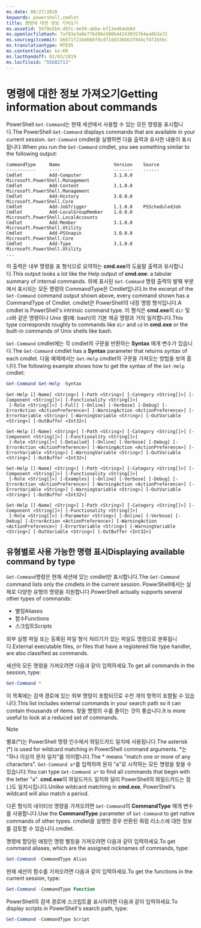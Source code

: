 ```yaml
---
ms.date: 08/27/2018
keywords: powershell,cmdlet
title: 명령에 대한 정보 가져오기
ms.assetid: 56f8e5b4-d97c-4e59-abbe-bf13e464eb0d
ms.openlocfilehash: 7af83e3a0e776d96e580b442430357b4ea063a72
ms.sourcegitcommit: b6871f21bd666f9cd71dd336bb3f844cf472b56c
ms.translationtype: MTE95
ms.contentlocale: ko-KR
ms.lasthandoff: 02/03/2019
ms.locfileid: "55682713"
---
```

# <a name="getting-information-about-commands"></a><span data-ttu-id="96484-103">명령에 대한 정보 가져오기</span><span class="sxs-lookup"><span data-stu-id="96484-103">Getting information about commands</span></span>

<span data-ttu-id="96484-104">PowerShell `Get-Command`는 현재 세션에서 사용할 수 있는 모든 명령을 표시합니다.</span><span class="sxs-lookup"><span data-stu-id="96484-104">The PowerShell `Get-Command` displays commands that are available in your current session.</span></span>
<span data-ttu-id="96484-105">`Get-Command` cmdlet을 실행하면 다음 출력과 유사한 내용이 표시됩니다.</span><span class="sxs-lookup"><span data-stu-id="96484-105">When you run the `Get-Command` cmdlet, you see something similar to the following output:</span></span>

```output
CommandType     Name                    Version    Source
-----------     ----                    -------    ------
Cmdlet          Add-Computer            3.1.0.0    Microsoft.PowerShell.Management
Cmdlet          Add-Content             3.1.0.0    Microsoft.PowerShell.Management
Cmdlet          Add-History             3.0.0.0    Microsoft.PowerShell.Core
Cmdlet          Add-JobTrigger          1.1.0.0    PSScheduledJob
Cmdlet          Add-LocalGroupMember    1.0.0.0    Microsoft.PowerShell.LocalAccounts
Cmdlet          Add-Member              3.1.0.0    Microsoft.PowerShell.Utility
Cmdlet          Add-PSSnapin            3.0.0.0    Microsoft.PowerShell.Core
Cmdlet          Add-Type                3.1.0.0    Microsoft.PowerShell.Utility
...
```

<span data-ttu-id="96484-106">이 출력은 내부 명령을 표 형식으로 요약하는 **cmd.exe**의 도움말 출력과 유사합니다.</span><span class="sxs-lookup"><span data-stu-id="96484-106">This output looks a lot like the Help output of **cmd.exe**: a tabular summary of internal commands.</span></span> <span data-ttu-id="96484-107">위에 표시된 `Get-Command` 명령 출력의 발췌 부분에서 표시되는 모든 명령의 CommandType은 Cmdlet입니다.</span><span class="sxs-lookup"><span data-stu-id="96484-107">In the excerpt of the `Get-Command` command output shown above, every command shown has a CommandType of Cmdlet.</span></span> <span data-ttu-id="96484-108">cmdlet은 PowerShell의 내장 명령 형식입니다.</span><span class="sxs-lookup"><span data-stu-id="96484-108">A cmdlet is PowerShell's intrinsic command type.</span></span> <span data-ttu-id="96484-109">이 형식은 **cmd.exe**의 `dir` 및 `cd`와 같은 명령이나 Unix 셸(예: bash)의 기본 제공 명령과 거의 일치합니다.</span><span class="sxs-lookup"><span data-stu-id="96484-109">This type corresponds roughly to commands like `dir` and `cd` in **cmd.exe** or the built-in commands of Unix shells like bash.</span></span>

<span data-ttu-id="96484-110">`Get-Command` cmdlet에는 각 cmdlet의 구문을 반환하는 **Syntax** 매개 변수가 있습니다.</span><span class="sxs-lookup"><span data-stu-id="96484-110">The `Get-Command` cmdlet has a **Syntax** parameter that returns syntax of each cmdlet.</span></span> <span data-ttu-id="96484-111">다음 예제에서는 `Get-Help` cmdlet의 구문을 가져오는 방법을 보여 줍니다.</span><span class="sxs-lookup"><span data-stu-id="96484-111">The following example shows how to get the syntax of the `Get-Help` cmdlet:</span></span>

```powershell
Get-Command Get-Help -Syntax
```

```output
Get-Help [[-Name] <String>] [-Path <String>] [-Category <String[]>] [-Component <String[]>] [-Functionality <String[]>]
 [-Role <String[]>] [-Full] [-Online] [-Verbose] [-Debug] [-ErrorAction <ActionPreference>] [-WarningAction <ActionPreference>] [-ErrorVariable <String>] [-WarningVariable <String>] [-OutVariable <String>] [-OutBuffer <Int32>]

Get-Help [[-Name] <String>] [-Path <String>] [-Category <String[]>] [-Component <String[]>] [-Functionality <String[]>]
 [-Role <String[]>] [-Detailed] [-Online] [-Verbose] [-Debug] [-ErrorAction <ActionPreference>] [-WarningAction <ActionPreference>] [-ErrorVariable <String>] [-WarningVariable <String>] [-OutVariable <String>] [-OutBuffer <Int32>]

Get-Help [[-Name] <String>] [-Path <String>] [-Category <String[]>] [-Component <String[]>] [-Functionality <String[]>]
 [-Role <String[]>] [-Examples] [-Online] [-Verbose] [-Debug] [-ErrorAction <ActionPreference>] [-WarningAction <ActionPreference>] [-ErrorVariable <String>] [-WarningVariable <String>] [-OutVariable <String>] [-OutBuffer <Int32>]

Get-Help [[-Name] <String>] [-Path <String>] [-Category <String[]>] [-Component <String[]>] [-Functionality <String[]>]
 [-Role <String[]>] [-Parameter <String>] [-Online] [-Verbose] [-Debug] [-ErrorAction <ActionPreference>] [-WarningAction <ActionPreference>] [-ErrorVariable <String>] [-WarningVariable <String>] [-OutVariable <String>] [-OutBuffer <Int32>]
```

## <a name="displaying-available-command-by-type"></a><span data-ttu-id="96484-112">유형별로 사용 가능한 명령 표시</span><span class="sxs-lookup"><span data-stu-id="96484-112">Displaying available command by type</span></span>

<span data-ttu-id="96484-113">`Get-Command`명령은 현재 세션에 있는 cmdlet만 표시합니다.</span><span class="sxs-lookup"><span data-stu-id="96484-113">The `Get-Command` command lists only the cmdlets in the current session.</span></span> <span data-ttu-id="96484-114">PowerShell에서는 실제로 다양한 유형의 명령을 지원합니다.</span><span class="sxs-lookup"><span data-stu-id="96484-114">PowerShell actually supports several other types of commands:</span></span>

- <span data-ttu-id="96484-115">별칭</span><span class="sxs-lookup"><span data-stu-id="96484-115">Aliases</span></span>
- <span data-ttu-id="96484-116">함수</span><span class="sxs-lookup"><span data-stu-id="96484-116">Functions</span></span>
- <span data-ttu-id="96484-117">스크립트</span><span class="sxs-lookup"><span data-stu-id="96484-117">Scripts</span></span>

<span data-ttu-id="96484-118">외부 실행 파일 또는 등록된 파일 형식 처리기가 있는 파일도 명령으로 분류됩니다.</span><span class="sxs-lookup"><span data-stu-id="96484-118">External executable files, or files that have a registered file type handler, are also classified as commands.</span></span>

<span data-ttu-id="96484-119">세션의 모든 명령을 가져오려면 다음과 같이 입력하세요.</span><span class="sxs-lookup"><span data-stu-id="96484-119">To get all commands in the session, type:</span></span>

```powershell
Get-Command *
```

<span data-ttu-id="96484-120">이 목록에는 검색 경로에 있는 외부 명령이 포함되므로 수천 개의 항목이 포함될 수 있습니다.</span><span class="sxs-lookup"><span data-stu-id="96484-120">This list includes external commands in your search path so it can contain thousands of items.</span></span>
<span data-ttu-id="96484-121">찾을 명령의 수를 줄이는 것이 좋습니다.</span><span class="sxs-lookup"><span data-stu-id="96484-121">It is more useful to look at a reduced set of commands.</span></span>

> [!NOTE]
> <span data-ttu-id="96484-122">별표(\*)는 PowerShell 명령 인수에서 와일드카드 일치에 사용됩니다.</span><span class="sxs-lookup"><span data-stu-id="96484-122">The asterisk (\*) is used for wildcard matching in PowerShell command arguments.</span></span> <span data-ttu-id="96484-123">\*는 "하나 이상의 문자 일치"를 의미합니다.</span><span class="sxs-lookup"><span data-stu-id="96484-123">The \* means "match one or more of any characters".</span></span> <span data-ttu-id="96484-124">`Get-Command a*`를 입력하여 문자 "a"로 시작하는 모든 명령을 찾을 수 있습니다.</span><span class="sxs-lookup"><span data-stu-id="96484-124">You can type `Get-Command a*` to find all commands that begin with the letter "a".</span></span> <span data-ttu-id="96484-125">**cmd.exe**의 와일드카드 일치와 달리 PowerShell의 와일드카드는 점(.)도 일치시킵니다.</span><span class="sxs-lookup"><span data-stu-id="96484-125">Unlike wildcard matching in **cmd.exe**, PowerShell's wildcard will also match a period.</span></span>

<span data-ttu-id="96484-126">다른 형식의 네이티브 명령을 가져오려면 `Get-Command`의 **CommandType** 매개 변수를 사용합니다.</span><span class="sxs-lookup"><span data-stu-id="96484-126">Use the **CommandType** parameter of `Get-Command` to get native commands of other types.</span></span>
<span data-ttu-id="96484-127">cmdlet을 실행한 경우 반환된 쿼럼 리소스에 대한 정보를 검토할 수 있습니다.</span><span class="sxs-lookup"><span data-stu-id="96484-127">cmdlet.</span></span>

<span data-ttu-id="96484-128">명령에 할당된 애칭인 명령 별칭을 가져오려면 다음과 같이 입력하세요.</span><span class="sxs-lookup"><span data-stu-id="96484-128">To get command aliases, which are the assigned nicknames of commands, type:</span></span>

```powershell
Get-Command -CommandType Alias
```

<span data-ttu-id="96484-129">현재 세션의 함수를 가져오려면 다음과 같이 입력하세요.</span><span class="sxs-lookup"><span data-stu-id="96484-129">To get the functions in the current session, type:</span></span>

```powershell
Get-Command -CommandType Function
```

<span data-ttu-id="96484-130">PowerShell의 검색 경로에 스크립트를 표시하려면 다음과 같이 입력하세요.</span><span class="sxs-lookup"><span data-stu-id="96484-130">To display scripts in PowerShell's search path, type:</span></span>

```powershell
Get-Command -CommandType Script
```